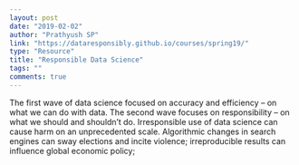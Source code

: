 ```yaml
---
layout: post
date: "2019-02-02"
author: "Prathyush SP"
link: "https://dataresponsibly.github.io/courses/spring19/"
type: "Resource"
title: "Responsible Data Science"
tags: ""
comments: true
---
```

The first wave of data science focused on accuracy and efficiency – on what we can do with data. The second wave focuses on responsibility – on what we should and shouldn’t do. Irresponsible use of data science can cause harm on an unprecedented scale. Algorithmic changes in search engines can sway elections and incite violence; irreproducible results can influence global economic policy; 